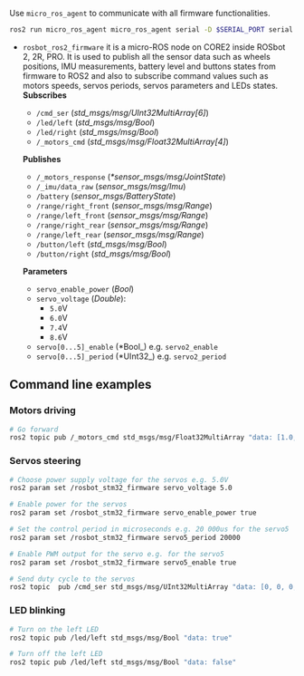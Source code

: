 Use `micro_ros_agent` to communicate with all firmware functionalities.
```bash
ros2 run micro_ros_agent micro_ros_agent serial -D $SERIAL_PORT serial -b 576000
```
- `rosbot_ros2_firmware` it is a micro-ROS node on CORE2 inside ROSbot 2, 2R, PRO. It is used to publish all the sensor data such as wheels positions, IMU measurements, battery level and buttons states from firmware to ROS2 and also to subscribe command values such as motors speeds, servos periods, servos parameters and LEDs states.
    **Subscribes**
    - `/cmd_ser` (_std_msgs/msg/UInt32MultiArray[6]_)
    - `/led/left` (_std_msgs/msg/Bool_)
    - `/led/right` (_std_msgs/msg/Bool_)
    - `/_motors_cmd` (_std_msgs/msg/Float32MultiArray[4]_)

    **Publishes**
    - `/_motors_response` (_*sensor_msgs/msg/JointState_)
    - `/_imu/data_raw` (_sensor_msgs/msg/Imu_)
    - `/battery` (_sensor_msgs/BatteryState_)
    - `/range/right_front` (_sensor_msgs/msg/Range_)
    - `/range/left_front` (_sensor_msgs/msg/Range_)
    - `/range/right_rear` (_sensor_msgs/msg/Range_)
    - `/range/left_rear` (_sensor_msgs/msg/Range_)
    - `/button/left` (_std_msgs/msg/Bool_)
    - `/button/right` (_std_msgs/msg/Bool_)

    **Parameters**
    - `servo_enable_power` (_Bool_)
    - `servo_voltage` (_Double_):
        - `5.0`V
        - `6.0`V
        - `7.4`V
        - `8.6`V
    - `servo[0...5]_enable` (*Bool_) e.g. `servo2_enable`
    - `servo[0...5]_period` (*UInt32_) e.g. `servo2_period`

## Command line examples
### Motors driving
```bash
# Go forward
ros2 topic pub /_motors_cmd std_msgs/msg/Float32MultiArray "data: [1.0, 1.0, 1.0, 1.0]"
```

### Servos steering
```bash
# Choose power supply voltage for the servos e.g. 5.0V
ros2 param set /rosbot_stm32_firmware servo_voltage 5.0

# Enable power for the servos
ros2 param set /rosbot_stm32_firmware servo_enable_power true

# Set the control period in microseconds e.g. 20 000us for the servo5
ros2 param set /rosbot_stm32_firmware servo5_period 20000

# Enable PWM output for the servo e.g. for the servo5
ros2 param set /rosbot_stm32_firmware servo5_enable true

# Send duty cycle to the servos
ros2 topic  pub /cmd_ser std_msgs/msg/UInt32MultiArray "data: [0, 0, 0, 0, 0, 2000]"

```

### LED blinking
```bash
# Turn on the left LED
ros2 topic pub /led/left std_msgs/msg/Bool "data: true"

# Turn off the left LED
ros2 topic pub /led/left std_msgs/msg/Bool "data: false"
```